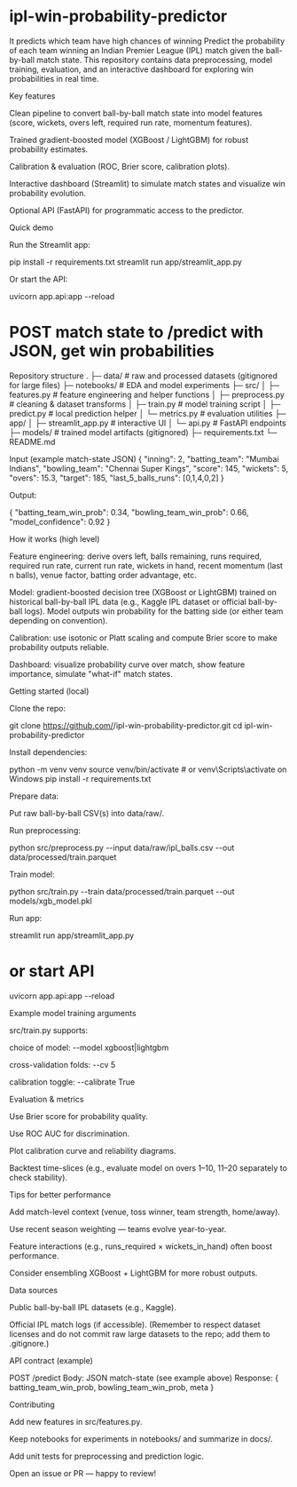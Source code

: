 # ipl-win-probability-predictor
It predicts which team have high chances of winning
Predict the probability of each team winning an Indian Premier League (IPL) match given the ball-by-ball match state.
This repository contains data preprocessing, model training, evaluation, and an interactive dashboard for exploring win probabilities in real time.

Key features

Clean pipeline to convert ball-by-ball match state into model features (score, wickets, overs left, required run rate, momentum features).

Trained gradient-boosted model (XGBoost / LightGBM) for robust probability estimates.

Calibration & evaluation (ROC, Brier score, calibration plots).

Interactive dashboard (Streamlit) to simulate match states and visualize win probability evolution.

Optional API (FastAPI) for programmatic access to the predictor.

Quick demo

Run the Streamlit app:

pip install -r requirements.txt
streamlit run app/streamlit_app.py


Or start the API:

uvicorn app.api:app --reload
# POST match state to /predict with JSON, get win probabilities

Repository structure
.
├─ data/                   # raw and processed datasets (gitignored for large files)
├─ notebooks/              # EDA and model experiments
├─ src/
│  ├─ features.py          # feature engineering and helper functions
│  ├─ preprocess.py        # cleaning & dataset transforms
│  ├─ train.py             # model training script
│  ├─ predict.py           # local prediction helper
│  └─ metrics.py           # evaluation utilities
├─ app/
│  ├─ streamlit_app.py     # interactive UI
│  └─ api.py               # FastAPI endpoints
├─ models/                 # trained model artifacts (gitignored)
├─ requirements.txt
└─ README.md

Input (example match-state JSON)
{
  "inning": 2,
  "batting_team": "Mumbai Indians",
  "bowling_team": "Chennai Super Kings",
  "score": 145,
  "wickets": 5,
  "overs": 15.3,
  "target": 185,
  "last_5_balls_runs": [0,1,4,0,2]
}


Output:

{
  "batting_team_win_prob": 0.34,
  "bowling_team_win_prob": 0.66,
  "model_confidence": 0.92
}

How it works (high level)

Feature engineering: derive overs left, balls remaining, runs required, required run rate, current run rate, wickets in hand, recent momentum (last n balls), venue factor, batting order advantage, etc.

Model: gradient-boosted decision tree (XGBoost or LightGBM) trained on historical ball-by-ball IPL data (e.g., Kaggle IPL dataset or official ball-by-ball logs). Model outputs win probability for the batting side (or either team depending on convention).

Calibration: use isotonic or Platt scaling and compute Brier score to make probability outputs reliable.

Dashboard: visualize probability curve over match, show feature importance, simulate "what-if" match states.

Getting started (local)

Clone the repo:

git clone https://github.com/<your-username>/ipl-win-probability-predictor.git
cd ipl-win-probability-predictor


Install dependencies:

python -m venv venv
source venv/bin/activate   # or venv\Scripts\activate on Windows
pip install -r requirements.txt


Prepare data:

Put raw ball-by-ball CSV(s) into data/raw/.

Run preprocessing:

python src/preprocess.py --input data/raw/ipl_balls.csv --out data/processed/train.parquet


Train model:

python src/train.py --train data/processed/train.parquet --out models/xgb_model.pkl


Run app:

streamlit run app/streamlit_app.py
# or start API
uvicorn app.api:app --reload

Example model training arguments

src/train.py supports:

choice of model: --model xgboost|lightgbm

cross-validation folds: --cv 5

calibration toggle: --calibrate True

Evaluation & metrics

Use Brier score for probability quality.

Use ROC AUC for discrimination.

Plot calibration curve and reliability diagrams.

Backtest time-slices (e.g., evaluate model on overs 1–10, 11–20 separately to check stability).

Tips for better performance

Add match-level context (venue, toss winner, team strength, home/away).

Use recent season weighting — teams evolve year-to-year.

Feature interactions (e.g., runs_required × wickets_in_hand) often boost performance.

Consider ensembling XGBoost + LightGBM for more robust outputs.

Data sources

Public ball-by-ball IPL datasets (e.g., Kaggle).

Official IPL match logs (if accessible).
(Remember to respect dataset licenses and do not commit raw large datasets to the repo; add them to .gitignore.)

API contract (example)

POST /predict
Body: JSON match-state (see example above)
Response: { batting_team_win_prob, bowling_team_win_prob, meta }

Contributing

Add new features in src/features.py.

Keep notebooks for experiments in notebooks/ and summarize in docs/.

Add unit tests for preprocessing and prediction logic.

Open an issue or PR — happy to review!
